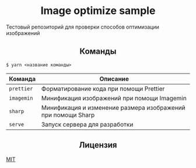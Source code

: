 <h1 align="center">Image optimize sample</h1>

Тестовый репозиторий для проверки способов оптимизации изображений

<h2 align="center">Команды</h2>

```
$ yarn <название команды>
```

<table>
  <thead>
    <tr>
      <th>Команда</th>
      <th width="100%">Описание</th>
    </tr>
  </thead>
  <tbody>
    <tr>
      <td>
        <code>prettier</code>
      </td>
      <td>Форматирование кода при помощи Prettier</td>
    </tr>
    <tr>
      <td>
        <code>imagemin</code>
      </td>
      <td>Минификация изображений при помощи Imagemin</td>
    </tr>
    <tr>
      <td>
        <code>sharp</code>
      </td>
      <td>Минификация и изменение размера изображений при помощи Sharp</td>
    </tr>
    <tr>
      <td>
        <code>serve</code>
      </td>
      <td>Запуск сервера для разработки</td>
    </tr>
  </tbody>
</table>

<h2 align="center">Лицензия</h2>

[MIT](/LICENSE)
